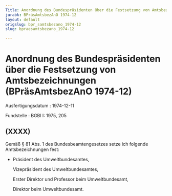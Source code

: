```yaml
---
Title: Anordnung des Bundespräsidenten über die Festsetzung von Amtsbezeichnungen
jurabk: BPräsAmtsbezAnO 1974-12
layout: default
origslug: bpr_samtsbezano_1974-12
slug: bpraesamtsbezano_1974-12

---
```


# Anordnung des Bundespräsidenten über die Festsetzung von Amtsbezeichnungen (BPräsAmtsbezAnO 1974-12)

Ausfertigungsdatum
:   1974-12-11

Fundstelle
:   BGBl I: 1975, 205



## (XXXX)

Gemäß § 81 Abs. 1 des Bundesbeamtengesetzes setze ich folgende Amtsbezeichnungen fest:

*   Präsident des Umweltbundesamtes,

    Vizepräsident des Umweltbundesamtes,

    Erster Direktor und Professor beim Umweltbundesamt,

    Direktor beim Umweltbundesamt.




